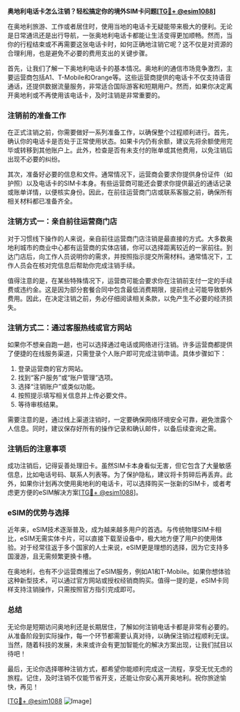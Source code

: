 **奥地利电话卡怎么注销？轻松搞定你的境外SIM卡问题[[TG💪+ @esim1088](https://t.me/s/esim1088)]**

在奥地利旅游、工作或者居住时，使用当地的电话卡无疑能带来极大的便利。无论是日常通讯还是出行导航，一张奥地利电话卡都能让生活变得更加顺畅。然而，当你的行程结束或不再需要这张电话卡时，如何正确地注销它呢？这不仅是对资源的合理利用，也是避免不必要的费用支出的关键步骤。

首先，让我们了解一下奥地利电话卡的基本情况。奥地利的通信市场竞争激烈，主要运营商包括A1、T-Mobile和Orange等。这些运营商提供的电话卡不仅支持语音通话，还提供数据流量服务，非常适合国际游客和短期用户。然而，如果你决定离开奥地利或不再使用该电话卡，及时注销是非常重要的。

### 注销前的准备工作

在正式注销之前，你需要做好一系列准备工作，以确保整个过程顺利进行。首先，确认你的电话卡是否处于正常使用状态。如果卡内仍有余额，建议先将余额使用完毕或转移到其他账户上。此外，检查是否有未支付的账单或其他费用，以免注销后出现不必要的纠纷。

其次，准备好必要的信息和文件。通常情况下，运营商会要求你提供身份证件（如护照）以及电话卡的SIM卡本身。有些运营商可能还会要求你提供最近的通话记录或账单详情，以便核实身份。因此，在前往运营商门店或联系客服之前，确保所有相关材料都已准备齐全。

### 注销方式一：亲自前往运营商门店

对于习惯线下操作的人来说，亲自前往运营商门店注销是最直接的方式。大多数奥地利城市的商业中心都有运营商的实体店铺，你可以选择距离较近的一家前往。到达门店后，向工作人员说明你的需求，并按照指示提交所需材料。通常情况下，工作人员会在核对完信息后帮助你完成注销手续。

值得注意的是，在某些特殊情况下，运营商可能会要求你在注销前支付一定的手续费或违约金。这是因为部分套餐合同中包含最低消费期限，提前终止可能导致额外费用。因此，在决定注销之前，务必仔细阅读相关条款，以免产生不必要的经济损失。

### 注销方式二：通过客服热线或官方网站

如果你不想亲自跑一趟，也可以选择通过电话或网络进行注销。许多运营商都提供了便捷的在线服务渠道，只需登录个人账户即可完成注销申请。具体步骤如下：

1. 登录运营商的官方网站。
2. 找到“客户服务”或“账户管理”选项。
3. 选择“注销账户”或类似功能。
4. 按照提示填写相关信息并上传必要文件。
5. 等待审核结果。

需要注意的是，通过线上渠道注销时，一定要确保网络环境安全可靠，避免泄露个人信息。同时，建议保存好所有的操作记录和确认邮件，以备后续查询之需。

### 注销后的注意事项

成功注销后，记得妥善处理旧卡。虽然SIM卡本身看似无害，但它包含了大量敏感信息，比如电话号码、联系人列表等。为了保护隐私，建议将卡剪碎后再丢弃。此外，如果你计划再次使用奥地利的电话卡，可以选择购买一张新的SIM卡，或者考虑更方便的eSIM解决方案[[TG💪+ @esim1088](https://t.me/s/esim1088)]。

### eSIM的优势与选择

近年来，eSIM技术逐渐普及，成为越来越多用户的首选。与传统物理SIM卡相比，eSIM无需实体卡片，可以直接下载至设备中，极大地方便了用户的使用体验。对于经常往返于多个国家的人士来说，eSIM更是理想的选择，因为它支持多国漫游，且无需频繁更换卡槽。

在奥地利，也有不少运营商推出了eSIM服务，例如A1和T-Mobile。如果你想体验这种新型技术，可以通过官方网站或授权经销商购买。值得一提的是，eSIM卡同样支持注销操作，只需按照官方指引完成即可。

### 总结

无论你是短期访问奥地利还是长期居住，了解如何注销电话卡都是非常有必要的。从准备阶段到实际操作，每一个环节都需要认真对待，以确保注销过程顺利无误。当然，随着科技的发展，未来或许会有更加智能化的解决方案出现，让我们拭目以待吧！

最后，无论你选择哪种注销方式，都希望你能顺利完成这一流程，享受无忧无虑的旅程。记住，及时注销不仅能节省开支，还能让你安心离开奥地利。祝你旅途愉快，再见！

[[TG💪+ @esim1088](https://t.me/s/esim1088) ![Image](https://i.postimg.cc/4NQfJmqS/Snipaste-2025-05-13-00-14-12.png)]